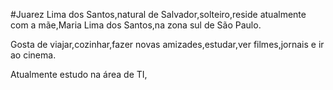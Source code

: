 #Juarez Lima dos Santos,natural de Salvador,solteiro,reside atualmente com a mãe,Maria Lima dos Santos,na zona sul de São Paulo.

Gosta de viajar,cozinhar,fazer novas amizades,estudar,ver filmes,jornais e ir ao cinema.

Atualmente estudo na área de TI,
